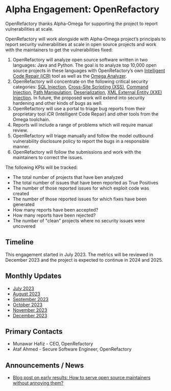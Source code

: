 # Alpha Engagement: OpenRefactory

OpenRefactory thanks Alpha-Omega for supporting the project to report vulnerabilities at scale.

OpenRefactory will work alongside with Alpha-Omega project’s principals to report security vulnerabilities at scale in open source projects and work with the maintainers to get the vulnerabilities fixed:

1. OpenRefactory will analyze open source software written in two languages: Java and Python. The goal is to analyze top 10,000 open source projects in these languages with OpenRefactory’s own [Intelligent Code Repair (iCR)](https://www.openrefactory.com/technology/) tool as well as the [Omega Analyzer](https://github.com/ossf/alpha-omega/tree/main/omega/analyzer).
2. OpenRefactory will concentrate on the following critical security categories: [SQL Injection](https://cwe.mitre.org/data/definitions/89.html), [Cross-Site Scripting (XSS)](https://cwe.mitre.org/data/definitions/79.html), [Command Injection](https://cwe.mitre.org/data/definitions/77.html), [Path Manipulation](https://cwe.mitre.org/data/definitions/22.html), [Deserialization](https://cwe.mitre.org/data/definitions/502.html), [XML External Entity (XXE) Injection](https://cwe.mitre.org/data/definitions/611.html). In future, the proposed work will extend into security hardening and other kinds of bugs as well.
3. OpenRefactory will use a portal to triage bug reports from their proprietary tool iCR (Intelligent Code Repair) and other tools from the Omega toolchain.
4. Reports will include a range of problems which will require manual review.
5. OpenRefactory will triage manually and follow the model outbound vulnerability disclosure policy to report the bugs in a responsible manner.
6. OpenRefactory will follow the submissions and work with the maintainers to correct the issues.


The following KPIs will be tracked:

* The total number of projects that have ben analyzed
* The total number of issues that have been reported as True Positives
* The number of those reported issues for which exploit code was created
* The number of those reported issues for which fixes have been generated
* How many reports have been accepted?
* How many reports have been rejected?
* The number of "clean" projects where no security issues were uncovered


## Timeline

This engagement started in July 2023. The metrics will be reviewed in December 2023 and the project is expected to continue in 2024 and 2025.

## Monthly Updates

* [July 2023](update-2023-07.md)
* [August 2023](update-2023-08.md)
* [September 2023](update-2023-09.md)
* [October 2023](update-2023-10.md)
* [November 2023](update-2023-11.md)
* [December 2023](update-2023-12.md)


## Primary Contacts

* Munawar Hafiz - CEO, OpenRefactory
* Ataf Ahmed - Secure Software Engineer, OpenRefactory

## Announcements / News

* [Blog post on early results: How to serve open source maintainers without annoying them?](https://www.openrefactory.com/how-to-serve-open-source-software-maintainers-without-annoying-them/)
